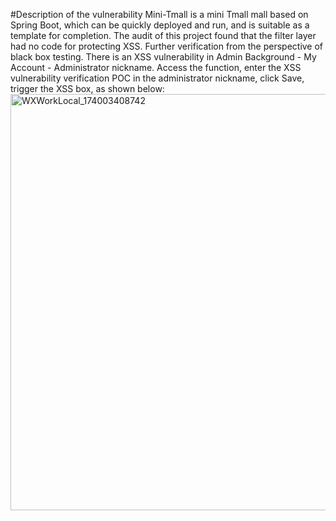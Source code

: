 #Description of the vulnerability
Mini-Tmall is a mini Tmall mall based on Spring Boot, which can be quickly deployed and run, and is suitable as
a template for completion.
The audit of this project found that the filter layer had no code for protecting XSS.
Further verification from the perspective of black box testing.
There is an XSS vulnerability in Admin Background - My Account - Administrator nickname. Access the function, enter
the XSS vulnerability verification POC in the administrator nickname, click Save, trigger the XSS box, as shown below:
<img width="666" alt="WXWorkLocal_174003408742" src="https://github.com/user-attachments/assets/979a2a9f-d4df-4d08-b1d3-b83f63c053f2" />

